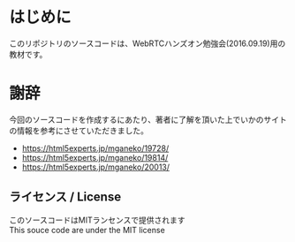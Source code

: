 # はじめに

このリポジトリのソースコードは、WebRTCハンズオン勉強会(2016.09.19)用の教材です。

# 謝辞

今回のソースコードを作成するにあたり、著者に了解を頂いた上でいかのサイトの情報を参考にさせていただきました。

- https://html5experts.jp/mganeko/19728/
- https://html5experts.jp/mganeko/19814/
- https://html5experts.jp/mganeko/20013/

## ライセンス / License

このソースコードはMITランセンスで提供されます  
This souce code are under the MIT license
